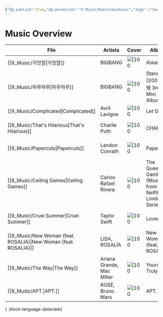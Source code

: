 ```yaml
---
{"dg-publish":true,"dg-permalink":"9_Music/Overview/music","tags":["music","overview"],"permalink":"/9_Music/Overview/music/","dgPassFrontmatter":true,"noteIcon":"1"}
---
```


# Music Overview
| File                                                                | Artists                   | Cover                                                                      | Album                                                      | Rating⭐   | date          |
| ------------------------------------------------------------------- | ------------------------- | -------------------------------------------------------------------------- | ---------------------------------------------------------- | --------- | ------------- |
| [[9_Music/거짓말\|거짓말]]                                             | BIGBANG                   | ![\|100](https://i.scdn.co/image/ab67616d00001e024efa3bb95411ca959771dfb0) | Always                                                     | ⭐⭐⭐⭐⭐⭐    | 2024. 11. 3.  |
| [[9_Music/하루하루\|하루하루]]                                           | BIGBANG                   | ![\|100](https://i.scdn.co/image/ab67616d00001e02256b86508bfdc54899e4685e) | Stand Up (2008 빅뱅 3rd Mini Album)                          | ⭐⭐⭐⭐⭐⭐⭐   | 2024. 11. 3.  |
| [[9_Music/Complicated\|Complicated]]                             | Avril Lavigne             | ![\|100](https://i.scdn.co/image/ab67616d00001e02f7ec724fbf97a30869d06240) | Let Go                                                     | ⭐⭐⭐⭐⭐⭐⭐⭐  | 2024. 11. 3.  |
| [[9_Music/That's Hilarious\|That's Hilarious]]                   | Charlie Puth              | ![\|100](https://i.scdn.co/image/ab67616d00001e02a3b39c1651a617bb09800fd8) | CHARLIE                                                    | ⭐⭐⭐⭐⭐⭐⭐   | 2024. 10. 28. |
| [[9_Music/Papercuts\|Papercuts]]                                 | Landon Conrath            | ![\|100](https://i.scdn.co/image/ab67616d00001e02c19d9cd49577d6a06190784a) | Papercuts                                                  | ⭐⭐⭐⭐⭐⭐⭐⭐  | 2024. 10. 28. |
| [[9_Music/Ceiling Games\|Ceiling Games]]                         | Carlos Rafael Rivera      | ![\|100](https://i.scdn.co/image/ab67616d00001e025c31c2a42a670aef0c883c43) | The Queen's Gambit (Music from the Netflix Limited Series) | ⭐⭐⭐⭐⭐⭐⭐⭐⭐ | 2024. 10. 28. |
| [[9_Music/Cruel Summer\|Cruel Summer]]                           | Taylor Swift              | ![\|100](https://i.scdn.co/image/ab67616d00001e02e787cffec20aa2a396a61647) | Lover                                                      | ⭐⭐⭐⭐⭐⭐⭐⭐  | 2024. 10. 27. |
| [[9_Music/New Woman (feat. ROSALIA)\|New Woman (feat. ROSALIA)]] | LISA, ROSALÍA             | ![\|100](https://i.scdn.co/image/ab67616d00001e027c451a4f06288da6edf050c1) | New Woman (feat. ROSALÍA)                                  | ⭐⭐⭐⭐⭐     | 2024. 10. 27. |
| [[9_Music/The Way\|The Way]]                                     | Ariana Grande, Mac Miller | ![\|100](https://i.scdn.co/image/ab67616d00001e02ea28881e9e363244a4a2347b) | Yours Truly                                                | ⭐⭐⭐⭐⭐⭐⭐   | 2024. 10. 27. |
| [[9_Music/APT.\|APT.]]                                           | ROSÉ, Bruno Mars          | ![\|100](https://i.scdn.co/image/ab67616d00001e0259639b3440e708daa35987be) | APT.                                                       | ⭐⭐⭐⭐⭐⭐    | 2024. 10. 25. |

{ .block-language-dataview}

